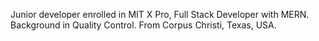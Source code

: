 Junior developer enrolled in MIT X Pro, Full Stack Developer with MERN.
Background in Quality Control.
From Corpus Christi, Texas, USA.
